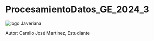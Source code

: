 # ProcesamientoDatos_GE_2024_3
![logo Javeriana](https://upload.wikimedia.org/wikipedia/commons/thumb/6/6c/Javeriana.svg/600px-Javeriana.svg.png)

Autor: Camilo José Martinez, Estudiante 
